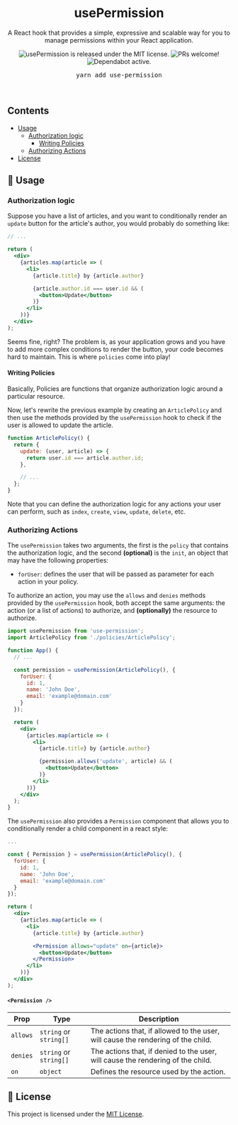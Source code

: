 <p align="center">
  <h1 align="center">usePermission</h1>
</p>

<p align="center">
  A React hook that provides a simple, expressive and scalable way for you to manage permissions within your React application.
</p>

<p align="center">
  <img src="https://img.shields.io/badge/license-MIT-blue.svg" alt="usePermission is released under the MIT license." />
  <img src="https://img.shields.io/badge/PRs-welcome-brightgreen.svg" alt="PRs welcome!" />
  <img src="https://img.shields.io/badge/Dependabot-active-brightgreen.svg" alt="Dependabot active.">
</p>

<div align="center">
  <pre>yarn add use-permission</pre>
</div>

<br />

## Contents

- [Usage](#usage)
  - [Authorization logic](#authorization-logic)
    - [Writing Policies](#writing-policies)
  - [Authorizing Actions](#authorizing-actions)
- [License](#license)

## 🚀 Usage

### Authorization logic

Suppose you have a list of articles, and you want to conditionally render an `update` button for the article's author, you would probably do something like:

```jsx
// ...

return (
  <div>
    {articles.map(article => (
      <li>
        {article.title} by {article.author}

        {article.author.id === user.id && (
          <button>Update</button>
        )}
      </li>
    ))}
  </div>
);
```

Seems fine, right? The problem is, as your application grows and you have to add more complex conditions to render the button, your code becomes hard to maintain. This is where `policies` come into play!

#### Writing Policies

Basically, Policies are functions that organize authorization logic around a particular resource.

Now, let's rewrite the previous example by creating an `ArticlePolicy` and then use the methods provided by the `usePermission` hook to check if the user is allowed to update the article.

```js
function ArticlePolicy() {
  return {
    update: (user, article) => {
      return user.id === article.author.id;
    },

    // ...
  };
}
```

Note that you can define the authorization logic for any actions your user can perform, such as `index`, `create`, `view`, `update`, `delete`, etc.

### Authorizing Actions

The `usePermission` takes two arguments, the first is the `policy` that contains the authorization logic, and the second **(optional)** is the `init`, an object that may have the following properties:

- `forUser`: defines the user that will be passed as parameter for each action in your policy.

To authorize an action, you may use the `allows` and `denies` methods provided by the `usePermission` hook, both accept the same arguments: the action (or a list of actions) to authorize, and **(optionally)** the resource to authorize.

```jsx
import usePermission from 'use-permission';
import ArticlePolicy from './policies/ArticlePolicy';

function App() {
  // ...

  const permission = usePermission(ArticlePolicy(), {
    forUser: {
      id: 1,
      name: 'John Doe',
      email: 'example@domain.com'
    }
  });

  return (
    <div>
      {articles.map(article => (
        <li>
          {article.title} by {article.author}

          {permission.allows('update', article) && (
            <button>Update</button>
          )}
        </li>
      ))}
    </div>
  );
}
```

The `usePermission` also provides a `Permission` component that allows you to conditionally render a child component in a react style:

```jsx
...

const { Permission } = usePermission(ArticlePolicy(), {
  forUser: {
    id: 1,
    name: 'John Doe',
    email: 'example@domain.com'
  }
});

return (
  <div>
    {articles.map(article => (
      <li>
        {article.title} by {article.author}

        <Permission allows="update" on={article}>
          <button>Update</button>
        </Permission>
      </li>
    ))}
  </div>
);
```

#### `<Permission />`

| Prop     | Type                   | Description                                                                      |
| -------- | ---------------------- | -------------------------------------------------------------------------------- |
| `allows` | `string` or `string[]` | The actions that, if allowed to the user, will cause the rendering of the child. |
| `denies` | `string` or `string[]` | The actions that, if denied to the user, will cause the rendering of the child.  |
| `on`     | `object`               | Defines the resource used by the action.                                         |

## 📄 License

This project is licensed under the [MIT License](https://opensource.org/licenses/MIT).
